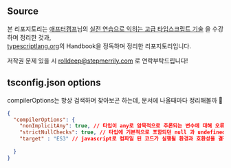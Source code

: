 ## Source

본 리포지토리는 [애프터캠프](https://www.inflearn.com/users/1156653/@aftercamp)님의 [실전 연습으로 익히는 고급 타입스크립트 기술](https://www.inflearn.com/course/%EC%8B%A4%EC%A0%84%EC%97%B0%EC%8A%B5-%EA%B3%A0%EA%B8%89-%ED%83%80%EC%9E%85%EC%8A%A4%ED%81%AC%EB%A6%BD%ED%8A%B8)
을 수강하며 정리한 것과,  
[typescriptlang.org](https://www.typescriptlang.org/)의 Handbook을 정독하며 정리한 리포지토리입니다.
  
저작권 문제 있을 시 rolldeep@stepmerrily.com 로 연락부탁드립니다!

## tsconfig.json options
compilerOptions는 항상 검색하며 찾아보곤 하는데, 문서에 나올때마다 정리해볼까 🤔
```json
{
  "compilerOptions": {
    "nonImplicitAny": true, // 타입이 any로 암묵적으로 추론되는 변수에 대해 오류 발생
    "strictNullChecks": true, // 타입에 기본적으로 포함되던 null 과 undefined가 포함되지 않게됨. 명시적으로 null과 undefined를 처리해야함. 
    "target" : "ES3" // javascript로 컴파일 된 코드가 실행될 환경과 호환성을 결정함.
    
  }
}
 
